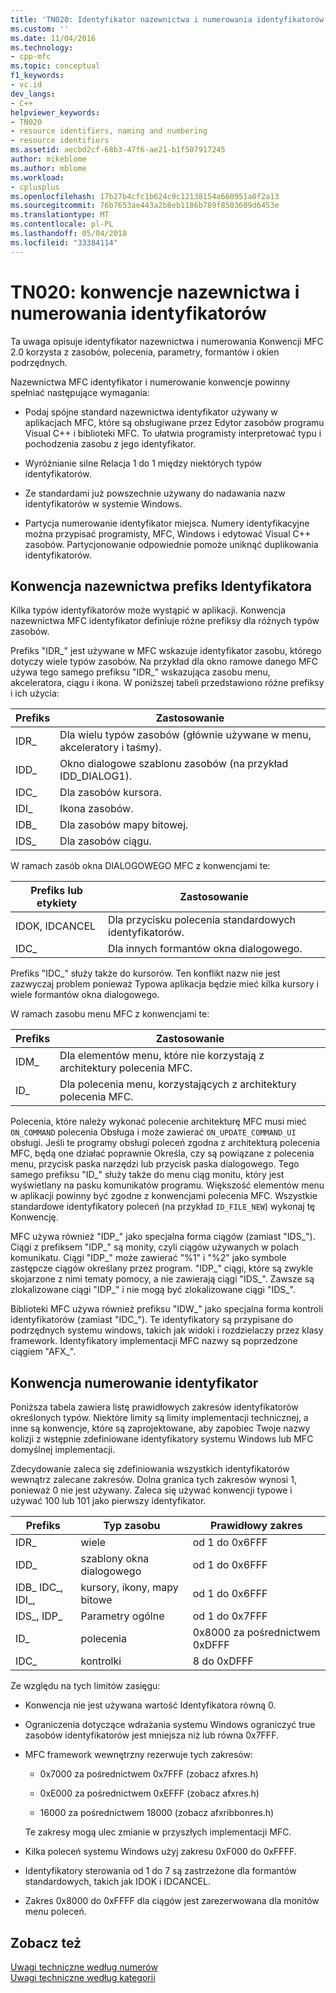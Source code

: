 ```yaml
---
title: 'TN020: Identyfikator nazewnictwa i numerowania identyfikatorów konwencje | Dokumentacja firmy Microsoft'
ms.custom: ''
ms.date: 11/04/2016
ms.technology:
- cpp-mfc
ms.topic: conceptual
f1_keywords:
- vc.id
dev_langs:
- C++
helpviewer_keywords:
- TN020
- resource identifiers, naming and numbering
- resource identifiers
ms.assetid: aecbd2cf-68b3-47f6-ae21-b1f507917245
author: mikeblome
ms.author: mblome
ms.workload:
- cplusplus
ms.openlocfilehash: 17b27b4cfc1b624c9c12138154a660951a0f2a13
ms.sourcegitcommit: 76b7653ae443a2b8eb1186b789f8503609d6453e
ms.translationtype: MT
ms.contentlocale: pl-PL
ms.lasthandoff: 05/04/2018
ms.locfileid: "33384114"
---
```

# <a name="tn020-id-naming-and-numbering-conventions"></a>TN020: konwencje nazewnictwa i numerowania identyfikatorów
Ta uwaga opisuje identyfikator nazewnictwa i numerowania Konwencji MFC 2.0 korzysta z zasobów, polecenia, parametry, formantów i okien podrzędnych.  
  
 Nazewnictwa MFC identyfikator i numerowanie konwencje powinny spełniać następujące wymagania:  
  
-   Podaj spójne standard nazewnictwa identyfikator używany w aplikacjach MFC, które są obsługiwane przez Edytor zasobów programu Visual C++ i biblioteki MFC. To ułatwia programisty interpretować typu i pochodzenia zasobu z jego identyfikator.  
  
-   Wyróżnianie silne Relacja 1 do 1 między niektórych typów identyfikatorów.  
  
-   Ze standardami już powszechnie używany do nadawania nazw identyfikatorów w systemie Windows.  
  
-   Partycja numerowanie identyfikator miejsca. Numery identyfikacyjne można przypisać programisty, MFC, Windows i edytować Visual C++ zasobów. Partycjonowanie odpowiednie pomoże uniknąć duplikowania identyfikatorów.  
  
## <a name="the-id-prefix-naming-convention"></a>Konwencja nazewnictwa prefiks Identyfikatora  
 Kilka typów identyfikatorów może wystąpić w aplikacji. Konwencja nazewnictwa MFC identyfikator definiuje różne prefiksy dla różnych typów zasobów.  
  
 Prefiks "IDR_" jest używane w MFC wskazuje identyfikator zasobu, którego dotyczy wiele typów zasobów. Na przykład dla okno ramowe danego MFC używa tego samego prefiksu "IDR_" wskazująca zasobu menu, akceleratora, ciągu i ikona. W poniższej tabeli przedstawiono różne prefiksy i ich użycia:  
  
|Prefiks|Zastosowanie|  
|------------|---------|  
|IDR_|Dla wielu typów zasobów (głównie używane w menu, akceleratory i taśmy).|  
|IDD_|Okno dialogowe szablonu zasobów (na przykład IDD_DIALOG1).|  
|IDC_|Dla zasobów kursora.|  
|IDI_|Ikona zasobów.|  
|IDB_|Dla zasobów mapy bitowej.|  
|IDS_|Dla zasobów ciągu.|  
  
 W ramach zasób okna DIALOGOWEGO MFC z konwencjami te:  
  
|Prefiks lub etykiety|Zastosowanie|  
|---------------------|---------|  
|IDOK, IDCANCEL|Dla przycisku polecenia standardowych identyfikatorów.|  
|IDC_|Dla innych formantów okna dialogowego.|  
  
 Prefiks "IDC_" służy także do kursorów. Ten konflikt nazw nie jest zazwyczaj problem ponieważ Typowa aplikacja będzie mieć kilka kursory i wiele formantów okna dialogowego.  
  
 W ramach zasobu menu MFC z konwencjami te:  
  
|Prefiks|Zastosowanie|  
|------------|---------|  
|IDM_|Dla elementów menu, które nie korzystają z architektury polecenia MFC.|  
|ID_|Dla polecenia menu, korzystających z architektury polecenia MFC.|  
  
 Polecenia, które należy wykonać polecenie architekturę MFC musi mieć `ON_COMMAND` polecenia Obsługa i może zawierać `ON_UPDATE_COMMAND_UI` obsługi. Jeśli te programy obsługi poleceń zgodna z architekturą polecenia MFC, będą one działać poprawnie Określa, czy są powiązane z polecenia menu, przycisk paska narzędzi lub przycisk paska dialogowego. Tego samego prefiksu "ID_" służy także do menu ciąg monitu, który jest wyświetlany na pasku komunikatów programu. Większość elementów menu w aplikacji powinny być zgodne z konwencjami polecenia MFC. Wszystkie standardowe identyfikatory poleceń (na przykład `ID_FILE_NEW`) wykonaj tę Konwencję.  
  
 MFC używa również "IDP_" jako specjalna forma ciągów (zamiast "IDS_"). Ciągi z prefiksem "IDP_" są monity, czyli ciągów używanych w polach komunikatu. Ciągi "IDP_" może zawierać "%1" i "%2" jako symbole zastępcze ciągów określany przez program. "IDP_" ciągi, które są zwykle skojarzone z nimi tematy pomocy, a nie zawierają ciągi "IDS_". Zawsze są zlokalizowane ciągi "IDP_" i nie mogą być zlokalizowane ciągi "IDS_".  
  
 Biblioteki MFC używa również prefiksu "IDW_" jako specjalna forma kontroli identyfikatorów (zamiast "IDC_"). Te identyfikatory są przypisane do podrzędnych systemu windows, takich jak widoki i rozdzielaczy przez klasy framework. Identyfikatory implementacji MFC nazwy są poprzedzone ciągiem "AFX_".  
  
## <a name="the-id-numbering-convention"></a>Konwencja numerowanie identyfikator  
 Poniższa tabela zawiera listę prawidłowych zakresów identyfikatorów określonych typów. Niektóre limity są limity implementacji technicznej, a inne są konwencje, które są zaprojektowane, aby zapobiec Twoje nazwy kolizji z wstępnie zdefiniowane identyfikatory systemu Windows lub MFC domyślnej implementacji.  
  
 Zdecydowanie zaleca się zdefiniowania wszystkich identyfikatorów wewnątrz zalecane zakresów. Dolna granica tych zakresów wynosi 1, ponieważ 0 nie jest używany. Zaleca się używać konwencji typowe i używać 100 lub 101 jako pierwszy identyfikator.  
  
|Prefiks|Typ zasobu|Prawidłowy zakres|  
|------------|-------------------|-----------------|  
|IDR_|wiele|od 1 do 0x6FFF|  
|IDD_|szablony okna dialogowego|od 1 do 0x6FFF|  
|IDB_ IDC_, IDI_,|kursory, ikony, mapy bitowe|od 1 do 0x6FFF|  
|IDS_, IDP_|Parametry ogólne|od 1 do 0x7FFF|  
|ID_|polecenia|0x8000 za pośrednictwem 0xDFFF|  
|IDC_|kontrolki|8 do 0xDFFF|  
  
 Ze względu na tych limitów zasięgu:  
  
-   Konwencja nie jest używana wartość Identyfikatora równą 0.  
  
-   Ograniczenia dotyczące wdrażania systemu Windows ograniczyć true zasobów identyfikatorów jest mniejsza niż lub równa 0x7FFF.  
  
-   MFC framework wewnętrzny rezerwuje tych zakresów:  
  
    -   0x7000 za pośrednictwem 0x7FFF (zobacz afxres.h)  
  
    -   0xE000 za pośrednictwem 0xEFFF (zobacz afxres.h)  
  
    -   16000 za pośrednictwem 18000 (zobacz afxribbonres.h)  
  
     Te zakresy mogą ulec zmianie w przyszłych implementacji MFC.  
  
-   Kilka poleceń systemu Windows użyj zakresu 0xF000 do 0xFFFF.  
  
-   Identyfikatory sterowania od 1 do 7 są zastrzeżone dla formantów standardowych, takich jak IDOK i IDCANCEL.  
  
-   Zakres 0x8000 do 0xFFFF dla ciągów jest zarezerwowana dla monitów menu poleceń.  
  
## <a name="see-also"></a>Zobacz też  
 [Uwagi techniczne według numerów](../mfc/technical-notes-by-number.md)   
 [Uwagi techniczne według kategorii](../mfc/technical-notes-by-category.md)

